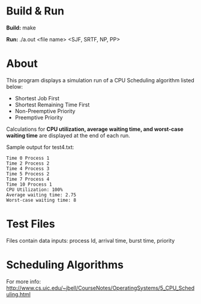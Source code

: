 # Build & Run #
**Build:**	make

  **Run:**	./a.out &lt;file name&gt; &lt;SJF, SRTF, NP, PP&gt;
# About #
This program displays a simulation run of a CPU Scheduling algorithm listed below:

- Shortest Job First 
- Shortest Remaining Time First
- Non-Preemptive Priority
- Preemptive Priority

Calculations for **CPU utilization, average waiting time, and worst-case  waiting time** are displayed at the end of each run. 

Sample output for test4.txt:

	Time 0 Process 1
	Time 2 Process 2
	Time 4 Process 3
	Time 5 Process 2
	Time 7 Process 4
	Time 10 Process 1
	CPU Utilization: 100%
	Average waiting time: 2.75
	Worst-case waiting time: 8
# Test Files #
Files contain data inputs: process Id, arrival time, burst time, priority
# Scheduling Algorithms #
For more info: 
http://www.cs.uic.edu/~jbell/CourseNotes/OperatingSystems/5_CPU_Scheduling.html

